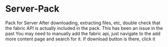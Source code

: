 # Server-Pack
Pack for Server
After downloading, extracting files, etc, double check that the fabric API is actually included in the pack. This has been an issue in the past
You may need to manually add the fabric api, just navigate to the add more content page and search for it. If download button is there, click it
